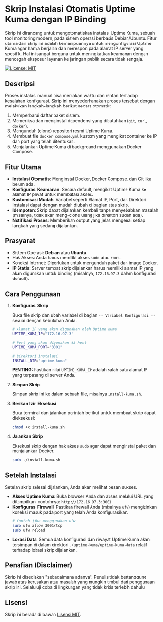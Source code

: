 # Skrip Instalasi Otomatis Uptime Kuma dengan IP Binding

Skrip ini dirancang untuk mengotomatiskan instalasi Uptime Kuma, sebuah tool monitoring modern, pada sistem operasi berbasis Debian/Ubuntu. Fitur utama dari skrip ini adalah kemampuannya untuk mengonfigurasi Uptime Kuma agar hanya berjalan dan merespon pada alamat IP server yang spesifik. Hal ini sangat berguna untuk meningkatkan keamanan dengan mencegah eksposur layanan ke jaringan publik secara tidak sengaja.

[![License: MIT](https://img.shields.io/badge/License-MIT-yellow.svg)](https://opensource.org/licenses/MIT)

## Deskripsi

Proses instalasi manual bisa memakan waktu dan rentan terhadap kesalahan konfigurasi. Skrip ini menyederhanakan proses tersebut dengan melakukan langkah-langkah berikut secara otomatis:
1.  Memperbarui daftar paket sistem.
2.  Memeriksa dan menginstal dependensi yang dibutuhkan (`git`, `curl`, `docker`).
3.  Mengunduh (clone) repositori resmi Uptime Kuma.
4.  Membuat file `docker-compose.yml` kustom yang mengikat container ke IP dan port yang telah ditentukan.
5.  Menjalankan Uptime Kuma di background menggunakan Docker Compose.

## Fitur Utama

-   **Instalasi Otomatis**: Menginstal Docker, Docker Compose, dan Git jika belum ada.
-   **Konfigurasi Keamanan**: Secara default, mengikat Uptime Kuma ke alamat IP privat untuk membatasi akses.
-   **Kustomisasi Mudah**: Variabel seperti Alamat IP, Port, dan Direktori Instalasi dapat dengan mudah diubah di bagian atas skrip.
-   **Idempoten**: Skrip dapat dijalankan kembali tanpa menyebabkan masalah (misalnya, tidak akan meng-clone ulang jika direktori sudah ada).
-   **Notifikasi Proses**: Memberikan output yang jelas mengenai setiap langkah yang sedang dijalankan.

## Prasyarat

-   Sistem Operasi: **Debian** atau **Ubuntu**.
-   Hak Akses: Anda harus memiliki akses `sudo` atau `root`.
-   Koneksi Internet: Diperlukan untuk mengunduh paket dan image Docker.
-   **IP Statis**: Server tempat skrip dijalankan harus memiliki alamat IP yang akan digunakan untuk binding (misalnya, `172.16.97.3` dalam konfigurasi default).

## Cara Penggunaan

1.  **Konfigurasi Skrip**

    Buka file skrip dan ubah variabel di bagian `-- Variabel Konfigurasi --` sesuai dengan kebutuhan Anda.
    ```bash
    # Alamat IP yang akan digunakan oleh Uptime Kuma
    UPTIME_KUMA_IP="172.16.97.3"

    # Port yang akan digunakan di host
    UPTIME_KUMA_PORT="3001"

    # Direktori instalasi
    INSTALL_DIR="uptime-kuma"
    ```
    **PENTING:** Pastikan nilai `UPTIME_KUMA_IP` adalah salah satu alamat IP yang terpasang di server Anda.

2.  **Simpan Skrip**

    Simpan skrip ini ke dalam sebuah file, misalnya `install-kuma.sh`.

3.  **Berikan Izin Eksekusi**

    Buka terminal dan jalankan perintah berikut untuk membuat skrip dapat dieksekusi:
    ```bash
    chmod +x install-kuma.sh
    ```

4.  **Jalankan Skrip**

    Eksekusi skrip dengan hak akses `sudo` agar dapat menginstal paket dan menjalankan Docker.
    ```bash
    sudo ./install-kuma.sh
    ```

## Setelah Instalasi

Setelah skrip selesai dijalankan, Anda akan melihat pesan sukses.
-   **Akses Uptime Kuma**: Buka browser Anda dan akses melalui URL yang ditampilkan, contohnya:
    `http://172.16.97.3:3001`
-   **Konfigurasi Firewall**: Pastikan firewall Anda (misalnya `ufw`) mengizinkan koneksi masuk pada port yang telah Anda konfigurasikan.
    ```bash
    # Contoh jika menggunakan ufw
    sudo ufw allow 3001/tcp
    sudo ufw reload
    ```
-   **Lokasi Data**: Semua data konfigurasi dan riwayat Uptime Kuma akan tersimpan di dalam direktori `./uptime-kuma/uptime-kuma-data` relatif terhadap lokasi skrip dijalankan.

## Penafian (Disclaimer)

Skrip ini disediakan "sebagaimana adanya". Penulis tidak bertanggung jawab atas kerusakan atau masalah yang mungkin timbul dari penggunaan skrip ini. Selalu uji coba di lingkungan yang tidak kritis terlebih dahulu.

## Lisensi

Skrip ini berada di bawah [Lisensi MIT](https://opensource.org/licenses/MIT).
